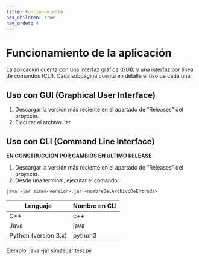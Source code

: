 ```yaml
---
title: Funcionamiento
has_children: true
nav_order: 4
---
```

# Funcionamiento de la aplicación

La aplicación cuenta con una interfaz gráfica (GUI), y una interfaz por línea de comandos (CLI). Cada subpágina cuenta en detalle el uso de cada una.

## Uso con GUI (Graphical User Interface)

1. Descargar la versión más reciente en el apartado de "Releases" del proyecto.
2. Ejecutar el archivo .jar.

## Uso con CLI (Command Line Interface)

**EN CONSTRUCCIÓN POR CAMBIOS EN ÚLTIMO RELEASE**

1. Descargar la versión más reciente en el apartado de "Releases" del proyecto.
2. Desde una terminal, ejecutar el comando:

```bash=
java -jar simae<version>.jar <nombreDelArchivoDeEntrada> 
```

|Lenguaje|Nombre en CLI|
|-------------------|--------------------------------|
|C++                 |c++|
|Java                |java|
|Python (versión 3.x)|python3|

Ejemplo:
java -jar simae.jar test.py

